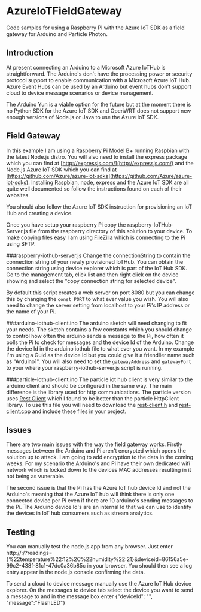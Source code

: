# AzureIoTFieldGateway
Code samples for using a Raspberry PI with the Azure IoT SDK as a field gateway for Arduino and Particle Photon.  

## Introduction

At present connecting an Arduino to a Microsoft Azure IoTHub is straightforward. The Arduino's don't have the processing power or security protocol support to enable communication with a Microsoft Azure IoT Hub. Azure Event Hubs can be used by an Arduino but event hubs don't support cloud to device message scenarios or device management.

The Arduino Yun is a viable option for the future but at the moment there is no Python SDK for the Azure IoT SDK and OpenWRT does not support new enough versions of Node.js or Java to use the Azure IoT SDK.

## Field Gateway

In this example I am using a Raspberry Pi Model B+ running Raspbian with the latest Node.js distro. You will also need to install the express package which you can find at [http://expressjs.com/](http://expressjs.com/) and the Node.js Azure IoT SDK which you can find at [https://github.com/Azure/azure-iot-sdks](https://github.com/Azure/azure-iot-sdks). Installing Raspbian, node, express and the Azure IoT SDK are all quite well documented so follow the instructions found on each of their websites. 

You should also follow the Azure IoT SDK instruction for provisioning an IoT Hub and creating a device.

Once you have setup your raspberry Pi copy the raspberry-IoTHub-Server.js file from the raspberry directory of this solution to your device. To make copying files easy I am using [FileZilla](https://filezilla-project.org/) which is connecting to the Pi using SFTP.

###raspberry-iothub-server.js
Change the connectionString to contain the connection string of your newly provisioned IoTHub. You can obtain the connection string using device explorer which is part of the IoT Hub SDK. Go to the management tab, click list and then right click on the device showing and select the "copy connection string for selected device". 

By default this script creates a web server on port 8080 but you can change this by changing the `const PORT` to what ever value you wish. You will also need to change the server setting from localhost to your Pi's IP address or the name of your Pi.

###arduino-iothub-client.ino
The arduino sketch will need changing to fit your needs. The sketch contains a few constants which you should change to control how often the arduino sends a message to the Pi, how often it polls the Pi to check for messages and the device Id of the Arduino. Change the device Id in the arduino iothub file to what ever you want. In my example I'm using a Guid as the device Id but you could give it a friendlier name such as "Arduino1".
You will also need to set the `gatewayAddress` and `gatewayPort` to your where your raspberry-iothub-server.js script is running. 

###particle-iothub-client.ino
The particle iot hub client is very similar to the arduino client and should be configured in the same way. The main difference is the library used for http communications. The particle version uses [Rest Client](https://github.com/llad/spark-restclient) which I found to be better than the particle HttpClient library. To use this file you will need to download the [rest-client.h](https://github.com/llad/spark-restclient/blob/master/rest_client.h) and [rest-client.cpp](https://github.com/llad/spark-restclient/blob/master/rest_client.cpp) and include these files in your project. 

## Issues ##
There are two main issues with the way the field gateway works. Firstly messages between the Arduino and Pi aren't encrypted which opens the solution up to attack. I am going to add encryption to the data in the coming weeks. For my scenario the Arduino's and Pi have their own dedicated wifi network which is locked down to the devices MAC addresses resulting in it not being as vunerable.

The second issue is that the Pi has the Azure IoT hub device Id and not the Arduino's meaning that the Azure IoT hub will think there is only one connected device per Pi even if there are 10 arduino's sending messages to the Pi. The Arduino device Id's are  an internal Id that we can use to identify the devices in IoT hub consumers such as stream analytics. 

## Testing ##
You can manually test the node.js app from any browser. Just enter http://<gateway URL>:<gateway Port>/?readings={%22temperature%22:12%2C%22humidity%22:21}&deviceid=86156a5e-99c2-438f-81c1-47dc0a36b85c in your browser. You should then see a log entry appear in the node.js console confirming the data.

To send a cloud to device message manually use the Azure IoT Hub device explorer. On the messages to device tab select the device you want to send a message to and in the message box enter {"deviceId": "<arduino device Id>", "message":"FlashLED"}





